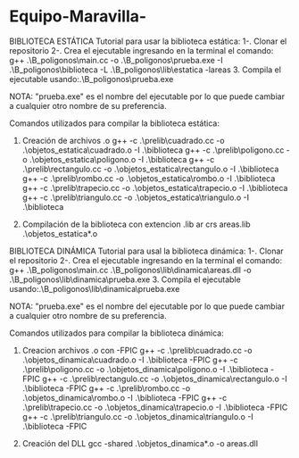 # Equipo-Maravilla-

BIBLIOTECA ESTÁTICA
Tutorial para usar la biblioteca estática:
1-. Clonar el repositorio 
2-. Crea el ejecutable ingresando en la terminal el comando: g++ .\B_poligonos\main.cc -o .\B_poligonos\prueba.exe -I .\B_poligonos\biblioteca -L .\B_poligonos\lib\estatica -lareas
3. Compila el ejecutable usando:.\B_poligonos\prueba.exe

NOTA: "prueba.exe" es el nombre del ejecutable por lo que puede cambiar a cualquier otro nombre de su preferencia. 

Comandos utilizados para compilar la biblioteca estática:
1. Creación de archivos .o
g++ -c .\prelib\cuadrado.cc -o .\objetos_estatica\cuadrado.o -I .\biblioteca
g++ -c .\prelib\poligono.cc -o .\objetos_estatica\poligono.o -I .\biblioteca
g++ -c .\prelib\rectangulo.cc -o .\objetos_estatica\rectangulo.o -I .\biblioteca
g++ -c .\prelib\rombo.cc -o .\objetos_estatica\rombo.o -I .\biblioteca
g++ -c .\prelib\trapecio.cc -o .\objetos_estatica\trapecio.o -I .\biblioteca
g++ -c .\prelib\triangulo.cc -o .\objetos_estatica\triangulo.o -I .\biblioteca 

2. Compilación de la biblioteca con extencion .lib
ar crs areas.lib .\objetos_estatica\*.o


BIBLIOTECA DINÁMICA
Tutorial para usal la biblioteca dinámica:
1-. Clonar el repositorio 
2-. Crea el ejecutable ingresando en la terminal el comando: g++ .\B_poligonos\main.cc .\B_poligonos\lib\dinamica\areas.dll -o .\B_poligonos\lib\dinamica\prueba.exe
3. Compila el ejecutable usando:.\B_poligonos\lib\dinamica\prueba.exe

NOTA: "prueba.exe" es el nombre del ejecutable por lo que puede cambiar a cualquier otro nombre de su preferencia. 

Comandos utilizados para compilar la biblioteca dinámica:
1. Creacion archivos .o con -FPIC
g++ -c .\prelib\cuadrado.cc -o .\objetos_dinamica\cuadrado.o -I .\biblioteca -FPIC
g++ -c .\prelib\poligono.cc -o .\objetos_dinamica\poligono.o -I .\biblioteca -FPIC
g++ -c .\prelib\rectangulo.cc -o .\objetos_dinamica\rectangulo.o -I .\biblioteca -FPIC
g++ -c .\prelib\rombo.cc -o .\objetos_dinamica\rombo.o -I .\biblioteca -FPIC
g++ -c .\prelib\trapecio.cc -o .\objetos_dinamica\trapecio.o -I .\biblioteca -FPIC
g++ -c .\prelib\triangulo.cc -o .\objetos_dinamica\triangulo.o -I .\biblioteca -FPIC

2. Creación del DLL
gcc -shared .\objetos_dinamica\*.o -o areas.dll 
